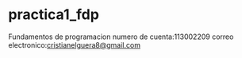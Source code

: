 # practica1_fdp
Fundamentos de programacion
numero de cuenta:113002209
correo electronico:cristianelguera8@gmail.com
